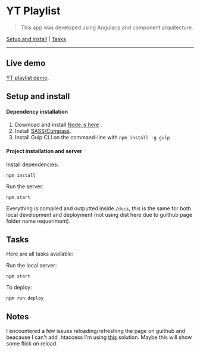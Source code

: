 # YT Playlist


> This app was developed using Angularjs and component arquitecture.

[Setup and install](#setup-and-install) |
[Tasks](#tasks)

----

## Live demo

[YT playlist demo](https://carlafranca.github.io/carlafranca).

## Setup and install

#### Dependency installation

1. Download and install [Node.js here](https://nodejs.org/en/download/) .
2. Install [SASS/Compass](http://thesassway.com/beginner/getting-started-with-sass-and-compass).
3. Install Gulp CLI on the command-line with `npm install -g gulp`

#### Project installation and server


 Install dependencies:

```
npm install
```


Run the server:

```
npm start
```

Everything is compiled and outputted inside `/docs`, this is the same for both local development and deployment (not using dist here due to guithub page folder name requeriment).

## Tasks

Here are all tasks available:

Run the local server:

```
npm start
```


To deploy:

```
npm run deploy
```

## Notes

I encountered a few issues reloading/refreshing the page on guithub and beacause I can't add .htaccess I'm using [this](https://github.com/rafrex/spa-github-pages) solution. Maybe this will show some flick on reload.
